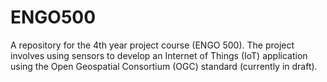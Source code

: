 ENGO500
=======

A repository for the 4th year project course (ENGO 500). The project involves using sensors to develop an Internet of Things (IoT) application using the Open Geospatial Consortium (OGC) standard (currently in draft).
